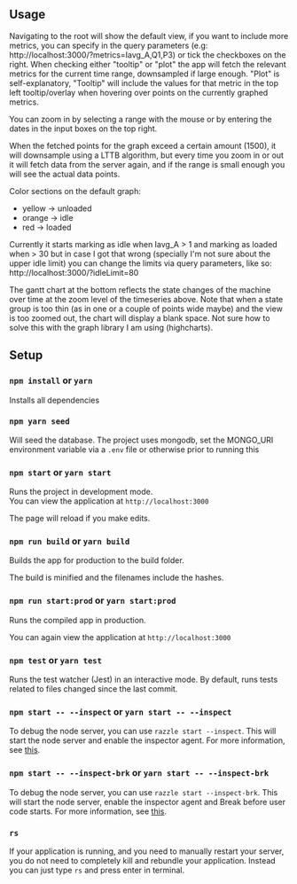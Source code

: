 ## Usage

Navigating to the root will show the default view, if you want to include more metrics, you can specify in the query parameters (e.g: http://localhost:3000/?metrics=Iavg_A,Q1,P3) or tick the checkboxes on the right. When checking either "tooltip" or "plot" the app will fetch the relevant metrics for the current time range, downsampled if large enough. "Plot" is self-explanatory, "Tooltip" will include the values for that metric in the top left tooltip/overlay when hovering over points on the currently graphed metrics.

You can zoom in by selecting a range with the mouse or by entering the dates in the input boxes on the top right.

When the fetched points for the graph exceed a certain amount (1500), it will downsample using a LTTB algorithm, but every time you zoom in or out it will fetch data from the server again, and if the range is small enough you will see the actual data points. 

Color sections on the default graph:
- yellow -> unloaded
- orange -> idle
- red -> loaded

Currently it starts marking as idle when Iavg_A > 1 and marking as loaded when > 30 but in case I got that wrong (specially I'm not sure about the upper idle limit) you can change the limits via query parameters, like so: http://localhost:3000/?idleLimit=80 

The gantt chart at the bottom reflects the state changes of the machine over time at the zoom level of the timeseries above. Note that when a state group is too thin (as in one or a couple of points wide maybe) and the view is too zoomed out, the chart will display a blank space. Not sure how to solve this with the graph library I am using (highcharts).

## Setup

### `npm install` or `yarn`

Installs all dependencies

### `npm yarn seed`

Will seed the database. The project uses mongodb, set the MONGO_URI environment variable via a `.env` file or otherwise prior to running this

### `npm start` or `yarn start`

Runs the project in development mode.  
You can view the application at `http://localhost:3000`

The page will reload if you make edits.

### `npm run build` or `yarn build`

Builds the app for production to the build folder.

The build is minified and the filenames include the hashes.

### `npm run start:prod` or `yarn start:prod`

Runs the compiled app in production.

You can again view the application at `http://localhost:3000`

### `npm test` or `yarn test`

Runs the test watcher (Jest) in an interactive mode.
By default, runs tests related to files changed since the last commit.

### `npm start -- --inspect` or `yarn start -- --inspect`

To debug the node server, you can use `razzle start --inspect`. This will start the node server and enable the inspector agent. For more information, see [this](https://nodejs.org/en/docs/inspector/).

### `npm start -- --inspect-brk` or `yarn start -- --inspect-brk`

To debug the node server, you can use `razzle start --inspect-brk`. This will start the node server, enable the inspector agent and Break before user code starts. For more information, see [this](https://nodejs.org/en/docs/inspector/).

### `rs`

If your application is running, and you need to manually restart your server, you do not need to completely kill and rebundle your application. Instead you can just type `rs` and press enter in terminal.